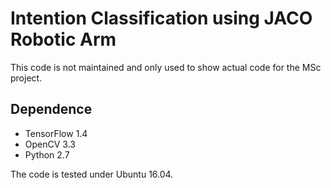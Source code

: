 #  Intention Classification using JACO Robotic Arm

This code is not maintained and only used to show actual code for the MSc project.

## Dependence
- TensorFlow 1.4
- OpenCV 3.3
- Python 2.7

The code is tested under Ubuntu 16.04.

